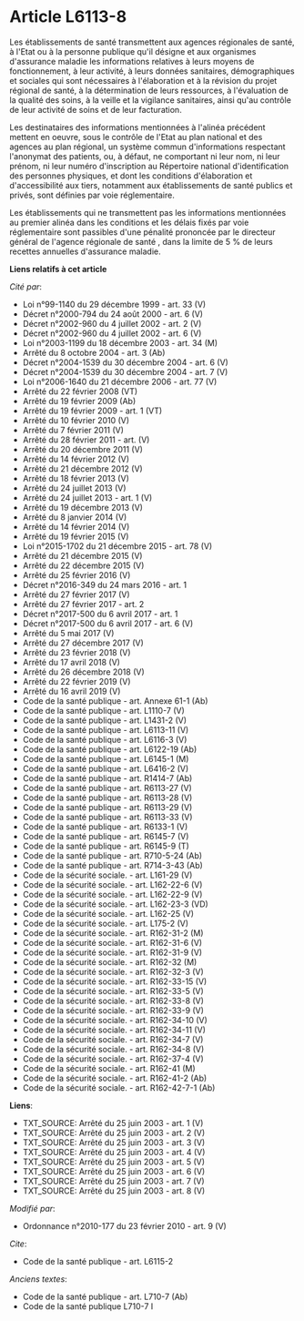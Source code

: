 # Article L6113-8

Les établissements de santé transmettent aux agences régionales de santé, à l'Etat ou à la personne publique qu'il désigne et
aux organismes d'assurance maladie les informations relatives à leurs moyens de fonctionnement, à leur activité, à leurs
données sanitaires, démographiques et sociales qui sont nécessaires à l'élaboration et à la révision du projet régional de
santé, à la détermination de leurs ressources, à l'évaluation de la qualité des soins, à la veille et la vigilance
sanitaires, ainsi qu'au contrôle de leur activité de soins et de leur facturation. 

Les destinataires des informations mentionnées à l'alinéa précédent mettent en oeuvre, sous le contrôle de l'Etat au plan
national et des agences au plan régional, un système commun d'informations respectant l'anonymat des patients, ou, à défaut,
ne comportant ni leur nom, ni leur prénom, ni leur numéro d'inscription au Répertoire national d'identification des personnes
physiques, et dont les conditions d'élaboration et d'accessibilité aux tiers, notamment aux établissements de santé publics
et privés, sont définies par voie réglementaire. 

Les établissements qui ne transmettent pas les informations mentionnées au premier alinéa dans les conditions et les délais
fixés par voie réglementaire sont passibles d'une pénalité prononcée par le directeur général de l'agence régionale de
santé      , dans la limite de 5 % de leurs recettes annuelles d'assurance maladie.

**Liens relatifs à cet article**

_Cité par_:

  - Loi n°99-1140 du 29 décembre 1999 - art. 33 (V)
  - Décret n°2000-794 du 24 août 2000 - art. 6 (V)
  - Décret n°2002-960 du 4 juillet 2002 - art. 2 (V)
  - Décret n°2002-960 du 4 juillet 2002 - art. 6 (V)
  - Loi n°2003-1199 du 18 décembre 2003 - art. 34 (M)
  - Arrêté du 8 octobre 2004 - art. 3 (Ab)
  - Décret n°2004-1539 du 30 décembre 2004 - art. 6 (V)
  - Décret n°2004-1539 du 30 décembre 2004 - art. 7 (V)
  - Loi n°2006-1640 du 21 décembre 2006 - art. 77 (V)
  - Arrêté du 22 février 2008 (VT)
  - Arrêté du 19 février 2009 (Ab)
  - Arrêté du 19 février 2009 - art. 1 (VT)
  - Arrêté du 10 février 2010 (V)
  - Arrêté du 7 février 2011 (V)
  - Arrêté du 28 février 2011 - art. (V)
  - Arrêté du 20 décembre 2011 (V)
  - Arrêté du 14 février 2012 (V)
  - Arrêté du 21 décembre 2012 (V)
  - Arrêté du 18 février 2013 (V)
  - Arrêté du 24 juillet 2013 (V)
  - Arrêté du 24 juillet 2013 - art. 1 (V)
  - Arrêté du 19 décembre 2013 (V)
  - Arrêté du 8 janvier 2014 (V)
  - Arrêté du 14 février 2014 (V)
  - Arrêté du 19 février 2015 (V)
  - Loi n°2015-1702 du 21 décembre 2015 - art. 78 (V)
  - Arrêté du 21 décembre 2015 (V)
  - Arrêté du 22 décembre 2015 (V)
  - Arrêté du 25 février 2016 (V)
  - Décret n°2016-349 du 24 mars 2016 - art. 1
  - Arrêté du 27 février 2017 (V)
  - Arrêté du 27 février 2017 - art. 2
  - Décret n°2017-500 du 6 avril 2017 - art. 1
  - Décret n°2017-500 du 6 avril 2017 - art. 6 (V)
  - Arrêté du 5 mai 2017 (V)
  - Arrêté du 27 décembre 2017 (V)
  - Arrêté du 23 février 2018 (V)
  - Arrêté du 17 avril 2018 (V)
  - Arrêté du 26 décembre 2018 (V)
  - Arrêté du 22 février 2019 (V)
  - Arrêté du 16 avril 2019 (V)
  - Code de la santé publique - art. Annexe 61-1 (Ab)
  - Code de la santé publique - art. L1110-7 (V)
  - Code de la santé publique - art. L1431-2 (V)
  - Code de la santé publique - art. L6113-11 (V)
  - Code de la santé publique - art. L6116-3 (V)
  - Code de la santé publique - art. L6122-19 (Ab)
  - Code de la santé publique - art. L6145-1 (M)
  - Code de la santé publique - art. L6416-2 (V)
  - Code de la santé publique - art. R1414-7 (Ab)
  - Code de la santé publique - art. R6113-27 (V)
  - Code de la santé publique - art. R6113-28 (V)
  - Code de la santé publique - art. R6113-29 (V)
  - Code de la santé publique - art. R6113-33 (V)
  - Code de la santé publique - art. R6133-1 (V)
  - Code de la santé publique - art. R6145-7 (V)
  - Code de la santé publique - art. R6145-9 (T)
  - Code de la santé publique - art. R710-5-24 (Ab)
  - Code de la santé publique - art. R714-3-43 (Ab)
  - Code de la sécurité sociale. - art. L161-29 (V)
  - Code de la sécurité sociale. - art. L162-22-6 (V)
  - Code de la sécurité sociale. - art. L162-22-9 (V)
  - Code de la sécurité sociale. - art. L162-23-3 (VD)
  - Code de la sécurité sociale. - art. L162-25 (V)
  - Code de la sécurité sociale. - art. L175-2 (V)
  - Code de la sécurité sociale. - art. R162-31-2 (M)
  - Code de la sécurité sociale. - art. R162-31-6 (V)
  - Code de la sécurité sociale. - art. R162-31-9 (V)
  - Code de la sécurité sociale. - art. R162-32 (M)
  - Code de la sécurité sociale. - art. R162-32-3 (V)
  - Code de la sécurité sociale. - art. R162-33-15 (V)
  - Code de la sécurité sociale. - art. R162-33-5 (V)
  - Code de la sécurité sociale. - art. R162-33-8 (V)
  - Code de la sécurité sociale. - art. R162-33-9 (V)
  - Code de la sécurité sociale. - art. R162-34-10 (V)
  - Code de la sécurité sociale. - art. R162-34-11 (V)
  - Code de la sécurité sociale. - art. R162-34-7 (V)
  - Code de la sécurité sociale. - art. R162-34-8 (V)
  - Code de la sécurité sociale. - art. R162-37-4 (V)
  - Code de la sécurité sociale. - art. R162-41 (M)
  - Code de la sécurité sociale. - art. R162-41-2 (Ab)
  - Code de la sécurité sociale. - art. R162-42-7-1 (Ab)

**Liens**:

  - TXT_SOURCE: Arrêté du 25 juin 2003 - art. 1 (V)
  - TXT_SOURCE: Arrêté du 25 juin 2003 - art. 2 (V)
  - TXT_SOURCE: Arrêté du 25 juin 2003 - art. 3 (V)
  - TXT_SOURCE: Arrêté du 25 juin 2003 - art. 4 (V)
  - TXT_SOURCE: Arrêté du 25 juin 2003 - art. 5 (V)
  - TXT_SOURCE: Arrêté du 25 juin 2003 - art. 6 (V)
  - TXT_SOURCE: Arrêté du 25 juin 2003 - art. 7 (V)
  - TXT_SOURCE: Arrêté du 25 juin 2003 - art. 8 (V)

_Modifié par_:

  - Ordonnance n°2010-177 du 23 février 2010 - art. 9 (V)

_Cite_:

  - Code de la santé publique - art. L6115-2

_Anciens textes_:

  - Code de la santé publique - art. L710-7 (Ab)
  - Code de la santé publique L710-7 I
